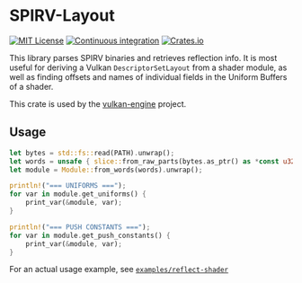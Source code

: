 # SPIRV-Layout

[![MIT License](https://img.shields.io/badge/License-MIT-blue?style=for-the-badge)](https://choosealicense.com/licenses/mit/) [![Continuous integration](https://img.shields.io/github/workflow/status/rob2309/spirv-layout/ContinuousIntegration?style=for-the-badge)](https://github.com/rob2309/spirv-layout/actions) [![Crates.io](https://img.shields.io/crates/v/spirv-layout?style=for-the-badge)](https://crates.io/crates/spirv-layout)

This library parses SPIRV binaries and retrieves reflection info.
It is most useful for deriving a Vulkan `DescriptorSetLayout` from a shader module, as well as finding offsets and names of individual fields in the Uniform Buffers of a shader.

This crate is used by the [vulkan-engine](https://github.com/michidk/vulkan-engine) project.

## Usage

```rust
let bytes = std::fs::read(PATH).unwrap();
let words = unsafe { slice::from_raw_parts(bytes.as_ptr() as *const u32, bytes.len() / 4) };
let module = Module::from_words(words).unwrap();

println!("=== UNIFORMS ===");
for var in module.get_uniforms() {
    print_var(&module, var);
}

println!("=== PUSH CONSTANTS ===");
for var in module.get_push_constants() {
    print_var(&module, var);
}
```

For an actual usage example, see [`examples/reflect-shader`](examples/reflect-shader/main.rs)
